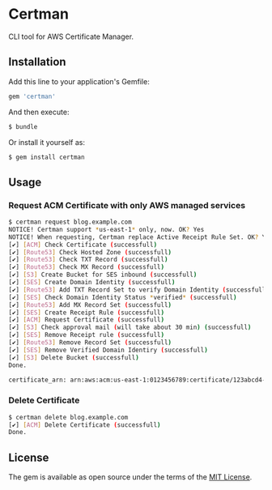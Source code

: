 # Certman

CLI tool for AWS Certificate Manager.

## Installation

Add this line to your application's Gemfile:

```ruby
gem 'certman'
```

And then execute:

```sh
$ bundle
```

Or install it yourself as:

```sh
$ gem install certman
```

## Usage

### Request ACM Certificate with only AWS managed services

```sh
$ certman request blog.example.com
NOTICE! Certman support *us-east-1* only, now. OK? Yes
NOTICE! When requesting, Certman replace Active Receipt Rule Set. OK? Yes
[✔] [ACM] Check Certificate (successfull)
[✔] [Route53] Check Hosted Zone (successfull)
[✔] [Route53] Check TXT Record (successfull)
[✔] [Route53] Check MX Record (successfull)
[✔] [S3] Create Bucket for SES inbound (successfull)
[✔] [SES] Create Domain Identity (successfull)
[✔] [Route53] Add TXT Record Set to verify Domain Identity (successfull)
[✔] [SES] Check Domain Identity Status *verified* (successfull)
[✔] [Route53] Add MX Record Set (successfull)
[✔] [SES] Create Receipt Rule (successfull)
[✔] [ACM] Request Certificate (successfull)
[✔] [S3] Check approval mail (will take about 30 min) (successfull)
[✔] [SES] Remove Receipt rule (successfull)
[✔] [Route53] Remove Record Set (successfull)
[✔] [SES] Remove Verified Domain Identiry (successfull)
[✔] [S3] Delete Bucket (successfull)
Done.

certificate_arn: arn:aws:acm:us-east-1:0123456789:certificate/123abcd4-5e67-8f90-123a-4567bc89d01

```

### Delete Certificate

```sh
$ certman delete blog.example.com
[✔] [ACM] Delete Certificate (successfull)
Done.

```

## License

The gem is available as open source under the terms of the [MIT License](http://opensource.org/licenses/MIT).

